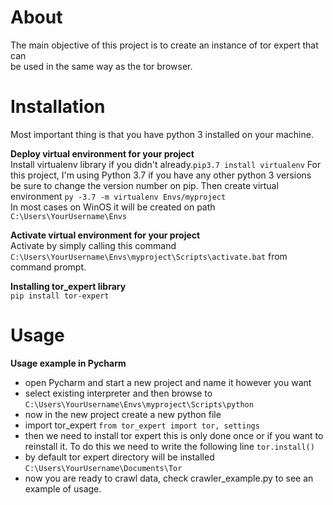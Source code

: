 # About
The main objective of this project is to create an instance of tor expert that can<br>
be used in the same way as the tor browser.

# Installation
Most important thing is that you have python 3 installed on your machine. 

**Deploy virtual environment for your project**<br>
Install virtualenv library if you didn't already.```pip3.7 install virtualenv```
For this project, I'm using Python 3.7 if you have any other python 3 versions <br>
be sure to change the version number on pip. 
Then create virtual environment ```py -3.7 -m virtualenv Envs/myproject``` <br>
In most cases on WinOS it will be created on path ```C:\Users\YourUsername\Envs```<br>

**Activate virtual environment for your project**<br>
Activate by simply calling this command ```C:\Users\YourUsername\Envs\myproject\Scripts\activate.bat``` from command prompt.

**Installing tor_expert library**<br>
```pip install tor-expert``` 

# Usage
**Usage example in Pycharm**<br>
- open Pycharm and start a new project and name it however you want
- select existing interpreter and then browse to ```C:\Users\YourUsername\Envs\myproject\Scripts\python```
- now in the new project create a new python file
- import tor_expert ```from tor_expert import tor, settings```
- then we need to install tor expert this is only done once or if you want to reinstall it. To do this we need to write the following line ```tor.install()```
- by default tor expert directory will be installed ```C:\Users\YourUsername\Documents\Tor```
- now you are ready to crawl data, check crawler_example.py to see an example of usage.